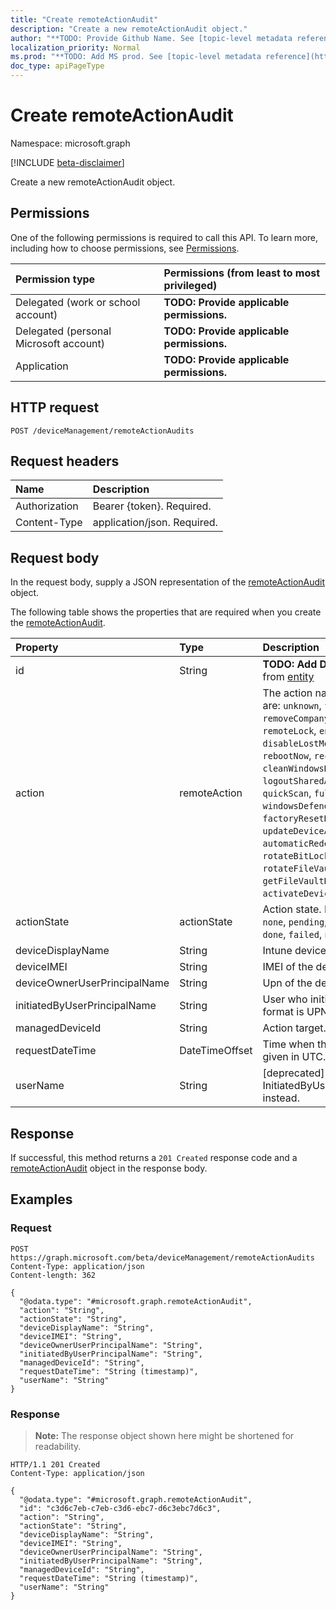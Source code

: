 ```yaml
---
title: "Create remoteActionAudit"
description: "Create a new remoteActionAudit object."
author: "**TODO: Provide Github Name. See [topic-level metadata reference](https://msgo.azurewebsites.net/add/document/guidelines/metadata.html#topic-level-metadata)**"
localization_priority: Normal
ms.prod: "**TODO: Add MS prod. See [topic-level metadata reference](https://msgo.azurewebsites.net/add/document/guidelines/metadata.html#topic-level-metadata)**"
doc_type: apiPageType
---
```


# Create remoteActionAudit
Namespace: microsoft.graph

[!INCLUDE [beta-disclaimer](../../includes/beta-disclaimer.md)]

Create a new remoteActionAudit object.

## Permissions
One of the following permissions is required to call this API. To learn more, including how to choose permissions, see [Permissions](/graph/permissions-reference).

|Permission type|Permissions (from least to most privileged)|
|:---|:---|
|Delegated (work or school account)|**TODO: Provide applicable permissions.**|
|Delegated (personal Microsoft account)|**TODO: Provide applicable permissions.**|
|Application|**TODO: Provide applicable permissions.**|

## HTTP request

<!-- {
  "blockType": "ignored"
}
-->
``` http
POST /deviceManagement/remoteActionAudits
```

## Request headers
|Name|Description|
|:---|:---|
|Authorization|Bearer {token}. Required.|
|Content-Type|application/json. Required.|

## Request body
In the request body, supply a JSON representation of the [remoteActionAudit](../resources/remoteactionaudit.md) object.

The following table shows the properties that are required when you create the [remoteActionAudit](../resources/remoteactionaudit.md).

|Property|Type|Description|
|:---|:---|:---|
|id|String|**TODO: Add Description** Inherited from [entity](../resources/entity.md)|
|action|remoteAction|The action name. Possible values are: `unknown`, `factoryReset`, `removeCompanyData`, `resetPasscode`, `remoteLock`, `enableLostMode`, `disableLostMode`, `locateDevice`, `rebootNow`, `recoverPasscode`, `cleanWindowsDevice`, `logoutSharedAppleDeviceActiveUser`, `quickScan`, `fullScan`, `windowsDefenderUpdateSignatures`, `factoryResetKeepEnrollmentData`, `updateDeviceAccount`, `automaticRedeployment`, `shutDown`, `rotateBitLockerKeys`, `rotateFileVaultKey`, `getFileVaultKey`, `setDeviceName`, `activateDeviceEsim`.|
|actionState|actionState|Action state. Possible values are: `none`, `pending`, `canceled`, `active`, `done`, `failed`, `notSupported`.|
|deviceDisplayName|String|Intune device name.|
|deviceIMEI|String|IMEI of the device.|
|deviceOwnerUserPrincipalName|String|Upn of the device owner.|
|initiatedByUserPrincipalName|String|User who initiated the device action, format is UPN.|
|managedDeviceId|String|Action target.|
|requestDateTime|DateTimeOffset|Time when the action was issued, given in UTC.|
|userName|String|\[deprecated\] Please use InitiatedByUserPrincipalName instead.|



## Response

If successful, this method returns a `201 Created` response code and a [remoteActionAudit](../resources/remoteactionaudit.md) object in the response body.

## Examples

### Request
<!-- {
  "blockType": "request",
  "name": "create_remoteactionaudit_from_"
}
-->
``` http
POST https://graph.microsoft.com/beta/deviceManagement/remoteActionAudits
Content-Type: application/json
Content-length: 362

{
  "@odata.type": "#microsoft.graph.remoteActionAudit",
  "action": "String",
  "actionState": "String",
  "deviceDisplayName": "String",
  "deviceIMEI": "String",
  "deviceOwnerUserPrincipalName": "String",
  "initiatedByUserPrincipalName": "String",
  "managedDeviceId": "String",
  "requestDateTime": "String (timestamp)",
  "userName": "String"
}
```


### Response
>**Note:** The response object shown here might be shortened for readability.
<!-- {
  "blockType": "response",
  "truncated": true,
  "@odata.type": "microsoft.graph.remoteActionAudit"
}
-->
``` http
HTTP/1.1 201 Created
Content-Type: application/json

{
  "@odata.type": "#microsoft.graph.remoteActionAudit",
  "id": "c3d6c7eb-c7eb-c3d6-ebc7-d6c3ebc7d6c3",
  "action": "String",
  "actionState": "String",
  "deviceDisplayName": "String",
  "deviceIMEI": "String",
  "deviceOwnerUserPrincipalName": "String",
  "initiatedByUserPrincipalName": "String",
  "managedDeviceId": "String",
  "requestDateTime": "String (timestamp)",
  "userName": "String"
}
```

